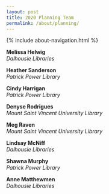 ```yaml
---
layout: post
title: 2020 Planning Team
permalink: /about/planning/
---
```


{% include about-navigation.html %}

**Melissa Helwig**      
*Dalhousie Libraries*

**Heather Sanderson**    
*Patrick Power Library*

**Cindy Harrigan**  
*Patrick Power Library*

**Denyse Rodrigues**  
*Mount Saint Vincent University Library*

**Meg Raven**    
*Mount Saint Vincent University Library*

**Lindsay McNiff**    
*Dalhousie Libraries*

**Shawna Murphy**    
*Patrick Power Library*

**Anne Matthewmen**    
*Dalhousie Libraries*


